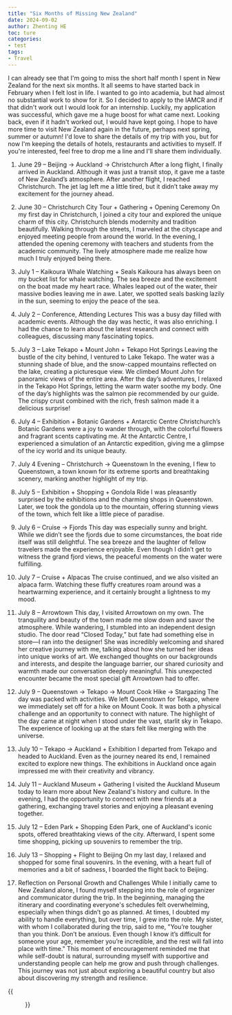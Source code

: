 ```yaml
---
title: "Six Months of Missing New Zealand"
date: 2024-09-02
author: Zhenting HE
toc: ture
categories:
- test
tags:
- Travel
---
```

I can already see that I'm going to miss the short half month I spent in New Zealand for the next six months. It all seems to have started back in February when I felt lost in life. I wanted to go into academia, but had almost no substantial work to show for it. So I decided to apply to the IAMCR and if that didn't work out I would look for an internship. Luckily, my application was successful, which gave me a huge boost for what came next. Looking back, even if it hadn't worked out, I would have kept going. I hope to have more time to visit New Zealand again in the future, perhaps next spring, summer or autumn! I'd love to share the details of my trip with you, but for now I'm keeping the details of hotels, restaurants and activities to myself. If you're interested, feel free to drop me a line and I'll share them individually.

1. June 29 – Beijing → Auckland → Christchurch 
After a long flight, I finally arrived in Auckland. Although it was just a transit stop, it gave me a taste of New Zealand’s atmosphere. After another flight, I reached Christchurch. The jet lag left me a little tired, but it didn’t take away my excitement for the journey ahead.

2. June 30 – Christchurch City Tour + Gathering + Opening Ceremony 
On my first day in Christchurch, I joined a city tour and explored the unique charm of this city. Christchurch blends modernity and tradition beautifully. Walking through the streets, I marveled at the cityscape and enjoyed meeting people from around the world. In the evening, I attended the opening ceremony with teachers and students from the academic community. The lively atmosphere made me realize how much I truly enjoyed being there.

3. July 1 – Kaikoura Whale Watching + Seals 
Kaikoura has always been on my bucket list for whale watching. The sea breeze and the excitement on the boat made my heart race. Whales leaped out of the water, their massive bodies leaving me in awe. Later, we spotted seals basking lazily in the sun, seeming to enjoy the peace of the sea.

4. July 2 – Conference, Attending Lectures 
This was a busy day filled with academic events. Although the day was hectic, it was also enriching. I had the chance to learn about the latest research and connect with colleagues, discussing many fascinating topics.

5. July 3 – Lake Tekapo + Mount John + Tekapo Hot Springs 
Leaving the bustle of the city behind, I ventured to Lake Tekapo. The water was a stunning shade of blue, and the snow-capped mountains reflected on the lake, creating a picturesque view. We climbed Mount John for panoramic views of the entire area. After the day’s adventures, I relaxed in the Tekapo Hot Springs, letting the warm water soothe my body. One of the day’s highlights was the salmon pie recommended by our guide. The crispy crust combined with the rich, fresh salmon made it a delicious surprise!

6. July 4 – Exhibition + Botanic Gardens + Antarctic Centre 
Christchurch’s Botanic Gardens were a joy to wander through, with the colorful flowers and fragrant scents captivating me. At the Antarctic Centre, I experienced a simulation of an Antarctic expedition, giving me a glimpse of the icy world and its unique beauty.

7. July 4 Evening – Christchurch → Queenstown 
In the evening, I flew to Queenstown, a town known for its extreme sports and breathtaking scenery, marking another highlight of my trip.

8. July 5 – Exhibition + Shopping + Gondola Ride 
I was pleasantly surprised by the exhibitions and the charming shops in Queenstown. Later, we took the gondola up to the mountain, offering stunning views of the town, which felt like a little piece of paradise.

9. July 6 – Cruise → Fjords 
This day was especially sunny and bright. While we didn’t see the fjords due to some circumstances, the boat ride itself was still delightful. The sea breeze and the laughter of fellow travelers made the experience enjoyable. Even though I didn’t get to witness the grand fjord views, the peaceful moments on the water were fulfilling.

10. July 7 – Cruise + Alpacas 
The cruise continued, and we also visited an alpaca farm. Watching these fluffy creatures roam around was a heartwarming experience, and it certainly brought a lightness to my mood.

11. July 8 – Arrowtown 
This day, I visited Arrowtown on my own. The tranquility and beauty of the town made me slow down and savor the atmosphere. While wandering, I stumbled into an independent design studio. The door read “Closed Today,” but fate had something else in store—I ran into the designer! She was incredibly welcoming and shared her creative journey with me, talking about how she turned her ideas into unique works of art. We exchanged thoughts on our backgrounds and interests, and despite the language barrier, our shared curiosity and warmth made our conversation deeply meaningful. This unexpected encounter became the most special gift Arrowtown had to offer.

12. July 9 – Queenstown → Tekapo → Mount Cook Hike → Stargazing
The day was packed with activities. We left Queenstown for Tekapo, where we immediately set off for a hike on Mount Cook. It was both a physical challenge and an opportunity to connect with nature. The highlight of the day came at night when I stood under the vast, starlit sky in Tekapo. The experience of looking up at the stars felt like merging with the universe.

13. July 10 – Tekapo → Auckland + Exhibition
I departed from Tekapo and headed to Auckland. Even as the journey neared its end, I remained excited to explore new things. The exhibitions in Auckland once again impressed me with their creativity and vibrancy.

14. July 11 – Auckland Museum + Gathering 
I visited the Auckland Museum today to learn more about New Zealand's history and culture. In the evening, I had the opportunity to connect with new friends at a gathering, exchanging travel stories and enjoying a pleasant evening together.

15. July 12 – Eden Park + Shopping 
Eden Park, one of Auckland's iconic spots, offered breathtaking views of the city. Afterward, I spent some time shopping, picking up souvenirs to remember the trip.

16. July 13 – Shopping + Flight to Beijing 
On my last day, I relaxed and shopped for some final souvenirs. In the evening, with a heart full of memories and a bit of sadness, I boarded the flight back to Beijing.

17. Reflection on Personal Growth and Challenges 
While I initially came to New Zealand alone, I found myself stepping into the role of organizer and communicator during the trip. In the beginning, managing the itinerary and coordinating everyone's schedules felt overwhelming, especially when things didn’t go as planned. At times, I doubted my ability to handle everything, but over time, I grew into the role. My sister, with whom I collaborated during the trip, said to me, "You’re tougher than you think. Don’t be anxious. Even though I know it’s difficult for someone your age, remember you’re incredible, and the rest will fall into place with time." 
This moment of encouragement reminded me that while self-doubt is natural, surrounding myself with supportive and understanding people can help me grow and push through challenges. This journey was not just about exploring a beautiful country but also about discovering my strength and resilience.

{{<figure src="/images/2024-09-02.jpg" title="Nine Randomly Selected Pictures of New Zealand Rest Time" width="360">}}
